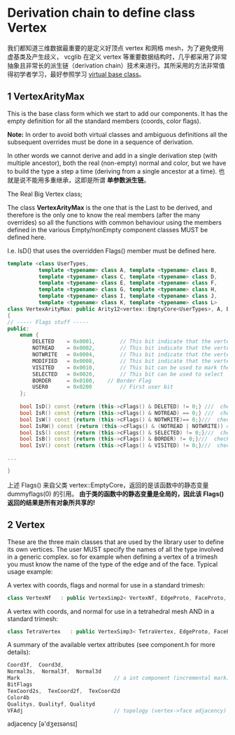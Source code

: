 ﻿# Derivation chain to define class Vertex

我们都知道三维数据最重要的是定义好顶点 vertex 和网格 mesh，为了避免使用虚基类及产生歧义，
vcglib 在定义 vertex 等重要数据结构时，几乎都采用了非常抽象且非常长的派生链（derivation 
chain）技术来进行。其所采用的方法非常值得初学者学习，最好参照学习 
[virtual base class](../../cpp/virtualClass.md)。

## 1 VertexArityMax

This is the base class form which we start to add our components.
It has the empty definition for all the standard members (coords, color flags).

**Note:**
In order to avoid both virtual classes and ambiguous definitions all 
the subsequent overrides must be done in a sequence of derivation.

In other words we cannot derive and add in a single derivation step 
(with multiple ancestor), both the real (non-empty) normal and color, but 
we have to build the type a step a time (deriving from a single ancestor at a time).
也就是说不能用多重继承，这即是所谓 **单参数派生链**。 

 The Real Big Vertex class;

The class __VertexArityMax__ is the one that is the Last to be derived,
and therefore is the only one to know the real members 
(after the many overrides) so all the functions with common behaviour 
using the members defined in the various Empty/nonEmpty component classes 
MUST be defined here. 

I.e. IsD() that uses the overridden Flags() member must be defined here.

```cpp
template <class UserTypes,
          template <typename> class A, template <typename> class B,
          template <typename> class C, template <typename> class D,
          template <typename> class E, template <typename> class F,
          template <typename> class G, template <typename> class H,
          template <typename> class I, template <typename> class J,
          template <typename> class K, template <typename> class L>
class VertexArityMax: public Arity12<vertex::EmptyCore<UserTypes>, A, B, C, D, E, F, G, H, I, J, K, L> 
{
// ----- Flags stuff -----
public:
 	enum { 
		DELETED    = 0x0001,		// This bit indicate that the vertex is deleted from the mesh
		NOTREAD    = 0x0002,		// This bit indicate that the vertex of the mesh is not readable
		NOTWRITE   = 0x0004,		// This bit indicate that the vertex is not modifiable
		MODIFIED   = 0x0008,		// This bit indicate that the vertex is modified
		VISITED    = 0x0010,		// This bit can be used to mark the visited vertex
		SELECTED   = 0x0020,		// This bit can be used to select 
		BORDER     = 0x0100,    // Border Flag
		USER0      = 0x0200			// First user bit
    };
 	
    bool IsD() const {return (this->cFlags() & DELETED) != 0;} ///  checks if the vertex is deleted
    bool IsR() const {return (this->cFlags() & NOTREAD) == 0;} ///  checks if the vertex is readable
    bool IsW() const {return (this->cFlags() & NOTWRITE)== 0;}///  checks if the vertex is modifiable
    bool IsRW() const {return (this->cFlags() & (NOTREAD | NOTWRITE)) == 0;}/// This funcion checks whether the vertex is both readable and modifiable
    bool IsS() const {return (this->cFlags() & SELECTED) != 0;}///  checks if the vertex is Selected
    bool IsB() const {return (this->cFlags() & BORDER) != 0;}///  checks if the vertex is a border one
    bool IsV() const {return (this->cFlags() & VISITED) != 0;}///  checks if the vertex Has been visited

...

}
```

上述 Flags() 来自父类 vertex::EmptyCore，返回的是该函数中的静态变量 dummyflags(0) 的引用。
**由于类的函数中的静态变量是全局的，因此该 Flags() 返回的结果是所有对象所共享的!**


## 2 Vertex

These are the three main classes that are used by the library user to define its 
own vertices.
The user MUST specify the names of all the type involved in a generic complex.
so for example when defining a vertex of a trimesh you must know the name of the 
type of the edge and of the face.
Typical usage example:

A vertex with coords, flags and normal for use in a standard trimesh:
```cpp
class VertexNf   : public VertexSimp2< VertexNf, EdgeProto, FaceProto, vert::Coord3d, vert::Flag, vert::Normal3f  > {};
```

A vertex with coords, and normal for use in a tetrahedral mesh AND in a standard trimesh:
```cpp
class TetraVertex   : public VertexSimp3< TetraVertex, EdgeProto, FaceProto, TetraProto, vert::Coord3d, vert::Normal3f  > {};
```

A summary of the available vertex attributes (see component.h for more details):
```cpp          
Coord3f,  Coord3d, 
Normal3s,  Normal3f,  Normal3d
Mark                              // a int component (incremental mark)
BitFlags
TexCoord2s,  TexCoord2f,  TexCoord2d
Color4b
Qualitys, Qualityf, Qualityd
VFAdj                             // topology (vertex->face adjacency)
```
adjacency [ə'dʒeɪsənsɪ]


